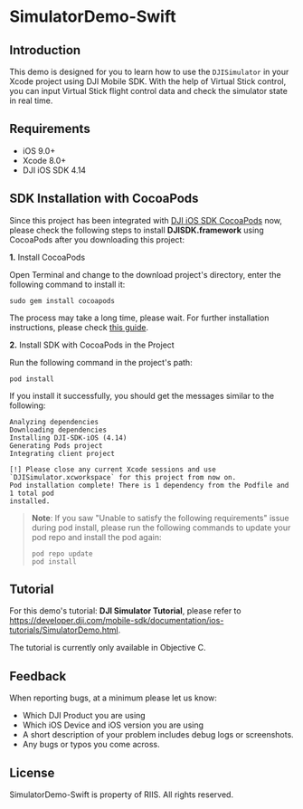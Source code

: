 # SimulatorDemo-Swift

## Introduction

This demo is designed for you to learn how to use the `DJISimulator` in your Xcode project using DJI Mobile SDK. With the help of Virtual Stick control, you can input Virtual Stick flight control data and check the simulator state in real time.

## Requirements

 - iOS 9.0+
 - Xcode 8.0+
 - DJI iOS SDK 4.14

## SDK Installation with CocoaPods

Since this project has been integrated with [DJI iOS SDK CocoaPods](https://cocoapods.org/pods/DJI-SDK-iOS) now, please check the following steps to install **DJISDK.framework** using CocoaPods after you downloading this project:

**1.** Install CocoaPods

Open Terminal and change to the download project's directory, enter the following command to install it:

~~~
sudo gem install cocoapods
~~~

The process may take a long time, please wait. For further installation instructions, please check [this guide](https://guides.cocoapods.org/using/getting-started.html#getting-started).

**2.** Install SDK with CocoaPods in the Project

Run the following command in the project's path:

~~~
pod install
~~~

If you install it successfully, you should get the messages similar to the following:

~~~
Analyzing dependencies
Downloading dependencies
Installing DJI-SDK-iOS (4.14)
Generating Pods project
Integrating client project

[!] Please close any current Xcode sessions and use `DJISimulator.xcworkspace` for this project from now on.
Pod installation complete! There is 1 dependency from the Podfile and 1 total pod
installed.
~~~

> **Note**: If you saw "Unable to satisfy the following requirements" issue during pod install, please run the following commands to update your pod repo and install the pod again:
>
> ~~~
> pod repo update
> pod install
> ~~~

## Tutorial

For this demo's tutorial: **DJI Simulator Tutorial**, please refer to <https://developer.dji.com/mobile-sdk/documentation/ios-tutorials/SimulatorDemo.html>.

The tutorial is currently only available in Objective C.


## Feedback
When reporting bugs, at a minimum please let us know:

* Which DJI Product you are using
* Which iOS Device and iOS version you are using
* A short description of your problem includes debug logs or screenshots.
* Any bugs or typos you come across.

## License

SimulatorDemo-Swift is property of RIIS. All rights reserved.
